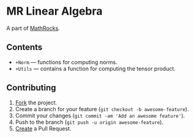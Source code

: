 # MR Linear Algebra

A part of [MathRocks](https://github.com/MathRocks/MathRocks).

## Contents

* `+Norm` — functions for computing norms.
* `+Utils` — contains a function for computing the tensor product.

## Contributing

1. [Fork](https://help.github.com/articles/fork-a-repo) the project.
2. Create a branch for your feature (`git checkout -b awesome-feature`).
3. Commit your changes (`git commit -am 'Add an awesome feature'`).
4. Push to the branch (`git push -u origin awesome-feature`).
5. [Create](https://help.github.com/articles/creating-a-pull-request)
   a Pull Request.
